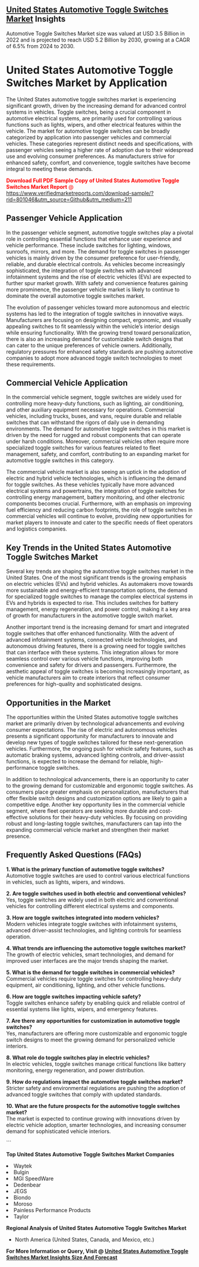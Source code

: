 <h2><a href="https://www.verifiedmarketreports.com/download-sample/?rid=801046&amp;utm_source=Github&amp;utm_medium=211" target="_blank">United States Automotive Toggle Switches Market</a> Insights</h2><p>Automotive Toggle Switches Market size was valued at USD 3.5 Billion in 2022 and is projected to reach USD 5.2 Billion by 2030, growing at a CAGR of 6.5% from 2024 to 2030.</p><p><h1>United States Automotive Toggle Switches Market by Application</h1><p>The United States automotive toggle switches market is experiencing significant growth, driven by the increasing demand for advanced control systems in vehicles. Toggle switches, being a crucial component in automotive electrical systems, are primarily used for controlling various functions such as lights, wipers, and other electrical features within the vehicle. The market for automotive toggle switches can be broadly categorized by application into passenger vehicles and commercial vehicles. These categories represent distinct needs and specifications, with passenger vehicles seeing a higher rate of adoption due to their widespread use and evolving consumer preferences. As manufacturers strive for enhanced safety, comfort, and convenience, toggle switches have become integral to meeting these demands.</p><p><p><span class=""><span style="color: #ff0000;"><strong>Download Full PDF Sample Copy of United States Automotive Toggle Switches Market Report</strong> @ </span><a href="https://www.verifiedmarketreports.com/download-sample/?rid=801046&amp;utm_source=Github&amp;utm_medium=211" target="_blank">https://www.verifiedmarketreports.com/download-sample/?rid=801046&amp;utm_source=Github&amp;utm_medium=211</a></span></p></p><h2>Passenger Vehicle Application</h2><p>In the passenger vehicle segment, automotive toggle switches play a pivotal role in controlling essential functions that enhance user experience and vehicle performance. These include switches for lighting, windows, sunroofs, mirrors, and more. The demand for toggle switches in passenger vehicles is mainly driven by the consumer preference for user-friendly, reliable, and durable electrical controls. As vehicles become increasingly sophisticated, the integration of toggle switches with advanced infotainment systems and the rise of electric vehicles (EVs) are expected to further spur market growth. With safety and convenience features gaining more prominence, the passenger vehicle market is likely to continue to dominate the overall automotive toggle switches market.</p><p>The evolution of passenger vehicles toward more autonomous and electric systems has led to the integration of toggle switches in innovative ways. Manufacturers are focusing on designing compact, ergonomic, and visually appealing switches to fit seamlessly within the vehicle’s interior design while ensuring functionality. With the growing trend toward personalization, there is also an increasing demand for customizable switch designs that can cater to the unique preferences of vehicle owners. Additionally, regulatory pressures for enhanced safety standards are pushing automotive companies to adopt more advanced toggle switch technologies to meet these requirements.</p><h2>Commercial Vehicle Application</h2><p>In the commercial vehicle segment, toggle switches are widely used for controlling more heavy-duty functions, such as lighting, air conditioning, and other auxiliary equipment necessary for operations. Commercial vehicles, including trucks, buses, and vans, require durable and reliable switches that can withstand the rigors of daily use in demanding environments. The demand for automotive toggle switches in this market is driven by the need for rugged and robust components that can operate under harsh conditions. Moreover, commercial vehicles often require more specialized toggle switches for various features related to fleet management, safety, and comfort, contributing to an expanding market for automotive toggle switches in this category.</p><p>The commercial vehicle market is also seeing an uptick in the adoption of electric and hybrid vehicle technologies, which is influencing the demand for toggle switches. As these vehicles typically have more advanced electrical systems and powertrains, the integration of toggle switches for controlling energy management, battery monitoring, and other electronic components becomes crucial. Furthermore, with an emphasis on improving fuel efficiency and reducing carbon footprints, the role of toggle switches in commercial vehicles will continue to evolve, providing new opportunities for market players to innovate and cater to the specific needs of fleet operators and logistics companies.</p><h2>Key Trends in the United States Automotive Toggle Switches Market</h2><p>Several key trends are shaping the automotive toggle switches market in the United States. One of the most significant trends is the growing emphasis on electric vehicles (EVs) and hybrid vehicles. As automakers move towards more sustainable and energy-efficient transportation options, the demand for specialized toggle switches to manage the complex electrical systems in EVs and hybrids is expected to rise. This includes switches for battery management, energy regeneration, and power control, making it a key area of growth for manufacturers in the automotive toggle switch market.</p><p>Another important trend is the increasing demand for smart and integrated toggle switches that offer enhanced functionality. With the advent of advanced infotainment systems, connected vehicle technologies, and autonomous driving features, there is a growing need for toggle switches that can interface with these systems. This integration allows for more seamless control over various vehicle functions, improving both convenience and safety for drivers and passengers. Furthermore, the aesthetic appeal of toggle switches is becoming increasingly important, as vehicle manufacturers aim to create interiors that reflect consumer preferences for high-quality and sophisticated designs.</p><h2>Opportunities in the Market</h2><p>The opportunities within the United States automotive toggle switches market are primarily driven by technological advancements and evolving consumer expectations. The rise of electric and autonomous vehicles presents a significant opportunity for manufacturers to innovate and develop new types of toggle switches tailored for these next-generation vehicles. Furthermore, the ongoing push for vehicle safety features, such as automatic braking systems, advanced lighting controls, and driver-assist functions, is expected to increase the demand for reliable, high-performance toggle switches.</p><p>In addition to technological advancements, there is an opportunity to cater to the growing demand for customizable and ergonomic toggle switches. As consumers place greater emphasis on personalization, manufacturers that offer flexible switch designs and customization options are likely to gain a competitive edge. Another key opportunity lies in the commercial vehicle segment, where fleet operators are seeking more durable and cost-effective solutions for their heavy-duty vehicles. By focusing on providing robust and long-lasting toggle switches, manufacturers can tap into the expanding commercial vehicle market and strengthen their market presence.</p><h2>Frequently Asked Questions (FAQs)</h2><p><strong>1. What is the primary function of automotive toggle switches?</strong><br>Automotive toggle switches are used to control various electrical functions in vehicles, such as lights, wipers, and windows.</p><p><strong>2. Are toggle switches used in both electric and conventional vehicles?</strong><br>Yes, toggle switches are widely used in both electric and conventional vehicles for controlling different electrical systems and components.</p><p><strong>3. How are toggle switches integrated into modern vehicles?</strong><br>Modern vehicles integrate toggle switches with infotainment systems, advanced driver-assist technologies, and lighting controls for seamless operation.</p><p><strong>4. What trends are influencing the automotive toggle switches market?</strong><br>The growth of electric vehicles, smart technologies, and demand for improved user interfaces are the major trends shaping the market.</p><p><strong>5. What is the demand for toggle switches in commercial vehicles?</strong><br>Commercial vehicles require toggle switches for controlling heavy-duty equipment, air conditioning, lighting, and other vehicle functions.</p><p><strong>6. How are toggle switches impacting vehicle safety?</strong><br>Toggle switches enhance safety by enabling quick and reliable control of essential systems like lights, wipers, and emergency features.</p><p><strong>7. Are there any opportunities for customization in automotive toggle switches?</strong><br>Yes, manufacturers are offering more customizable and ergonomic toggle switch designs to meet the growing demand for personalized vehicle interiors.</p><p><strong>8. What role do toggle switches play in electric vehicles?</strong><br>In electric vehicles, toggle switches manage critical functions like battery monitoring, energy regeneration, and power distribution.</p><p><strong>9. How do regulations impact the automotive toggle switches market?</strong><br>Stricter safety and environmental regulations are pushing the adoption of advanced toggle switches that comply with updated standards.</p><p><strong>10. What are the future prospects for the automotive toggle switches market?</strong><br>The market is expected to continue growing with innovations driven by electric vehicle adoption, smarter technologies, and increasing consumer demand for sophisticated vehicle interiors.</p>```</p><p><strong>Top United States Automotive Toggle Switches Market Companies</strong></p><div data-test-id=""><p><li>Waytek</li><li> Bulgin</li><li> MGI SpeedWare</li><li> Dedenbear</li><li> JEGS</li><li> Biondo</li><li> Moroso</li><li> Painless Performance Products</li><li> Taylor</li></p><div><strong>Regional Analysis of&nbsp;United States Automotive Toggle Switches Market</strong></div><ul><li dir="ltr"><p dir="ltr">North America&nbsp;(United States, Canada, and Mexico, etc.)</p></li></ul><p><strong>For More Information or Query, Visit @&nbsp;</strong><strong><a href="https://www.verifiedmarketreports.com/product/automotive-toggle-switches-market/?utm_source=Github&amp;utm_medium=211" target="_blank">United States Automotive Toggle Switches Market Insights Size And Forecast</a></strong></p></div>
